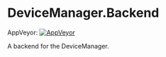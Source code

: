 # DeviceManager.Backend

AppVeyor: [![AppVeyor](https://ci.appveyor.com/api/projects/status/github/nocotom/DeviceManager.Backend?branch=develop&svg=true)](https://ci.appveyor.com/project/nocotom/devicemanager-backend)

A backend for the DeviceManager.
